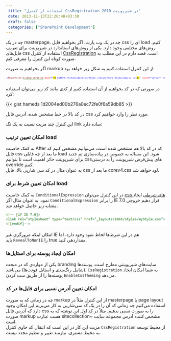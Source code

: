 ```yaml
---
 title: "استفاده از کنترل CssRegistration در شیرپوینت 2010" 
 date: 2013-11-13T22:20:48+03:30
 draft: false 
 categories: ["SharePoint Development"]
---
```




چه در یک masterpage، چه در یک وب پارت، اگر بخواهیم فایل css ای را load کنیم، روش‌های مختلفی وجود دارد. یکی از روش‌های استاندارد در شیرپوینت برای تعریف فایل‌های css استفاده از کنترل [CssRegistration](http://msdn.microsoft.com/en-us/library/microsoft.sharepoint.webcontrols.cssregistration(office.14).aspx) است. قصد دارم در این مطلب به صورت کوتاه این کنترل را معرفی کنم.



اگر بخواهیم به صورت markup از این کنترل استفاده کنیم به شکل زیر خواهد بود:



![](/oldimg/cssregsitration1.png)



در صورتی که در کد بخواهیم از آن استفاده کنیم از کدی مانند کد زیر می‌توان استفاده کرد:


{{< gist hameds 1d2004ed00b276a0ec72fe0f6a59db85 >}}



در کد بالا در خط مشخص شده، آدرس فایل css مورد نظر را وارد خواهیم کرد.



این کنترل چند مزیت نسبت به یک تگ link ساده دارد:



### امکان تعیین ترتیب load



به کمک خاصیت After که در کد بالا هم مشخص شده است، می‌توانیم مشخص کنیم که فایل css ما بعد از چه فایلی load شود. این مساله به خصوص در پیاده‌سازی تم جدید برای شیرپوینت حائز اهمیت است تا بتوانیم css‌های پیش‌فرض شیرپوینت را به درستی override کنیم.  
به عنوان مثال در کد سی شارپی بالا، فایل css ما بعد از corev4.css لود خواهد شد.



### امکان تعیین شرط برای load



به کمک خاصیت `ConditionalExpression` در این کنترل می‌توان [css های شرطی](http://www.conditional-css.com/usage) ایجاد نمود. به عنوان مثال اگر `ConditionalExpression` را برابر IE 7.0 قرار دهیم خروجی مشابه زیر حاصل خواهد شد.



![](/oldimg/cssregsitration2.png)



امکان اینکه مرورگری غیر IE هم در این شرط‌ها لحاظ شود وجود دارد، اما باید `RevealToNonIE` را true مقداردهی کنید.



### امکان ایجاد پوسته برای استایل‌ها



یکی از مواردی که در مبحث branding سایت‌های شیرپوینتی مطرح است، پوسته‌ها (شامل رنگ‌بندی و استایل فونت‌ها) می‌باشد. `CssRegistration` به شما امکان ایجاد پوسته‌ها را از طریق ست کردن `EnableCssTheming` می‌دهد.



### امکان تعیین آدرس نسبی برای فایل‌ها در کد



چه در زمانی که به صورت markup از این کنترل مثلاً در masterpage یا page layout استفاده می‌کنیم چه زمانی که آن را در یک کد سی‌شارپی به کار می‌بریم این امکان وجود دارد که آدرس فایل css را به صورت نسبی بدهیم. مثلاً در کد اول این نوشته که به صورت markup هست عبارت sitecollection~ مشخص کننده آدرس مجموعه سایت است.   
مزیت این کار در این است که انتقال کد حاوی کنترل `CssRegistration‌` از محیط توسعه به محیط مشتری، نیازمند تغییر و تنظیم مجدد نیست.

